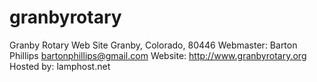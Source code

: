 granbyrotary
============

Granby Rotary Web Site
Granby, Colorado, 80446
Webmaster: Barton Phillips bartonphillips@gmail.com
Website: http://www.granbyrotary.org
Hosted by: lamphost.net

